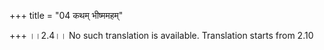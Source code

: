 +++
title = "04 कथम् भीष्ममहम्"

+++
।।2.4।। No such translation is available. Translation starts from 2.10  
  
